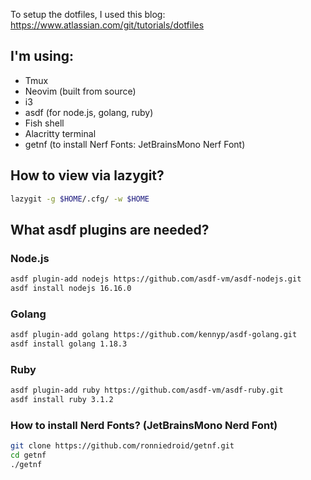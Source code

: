 To setup the dotfiles, I used this blog: https://www.atlassian.com/git/tutorials/dotfiles

## I'm using:

- Tmux
- Neovim (built from source)
- i3
- asdf (for node.js, golang, ruby)
- Fish shell
- Alacritty terminal
- getnf (to install Nerf Fonts: JetBrainsMono Nerf Font)

## How to view via lazygit?

```bash
lazygit -g $HOME/.cfg/ -w $HOME
```

## What asdf plugins are needed?

### Node.js

```bash
asdf plugin-add nodejs https://github.com/asdf-vm/asdf-nodejs.git
asdf install nodejs 16.16.0
```

### Golang

```bash
asdf plugin-add golang https://github.com/kennyp/asdf-golang.git
asdf install golang 1.18.3
```

### Ruby

```bash
asdf plugin-add ruby https://github.com/asdf-vm/asdf-ruby.git
asdf install ruby 3.1.2
```

### How to install Nerd Fonts? (JetBrainsMono Nerd Font)

```bash
git clone https://github.com/ronniedroid/getnf.git
cd getnf
./getnf
```
